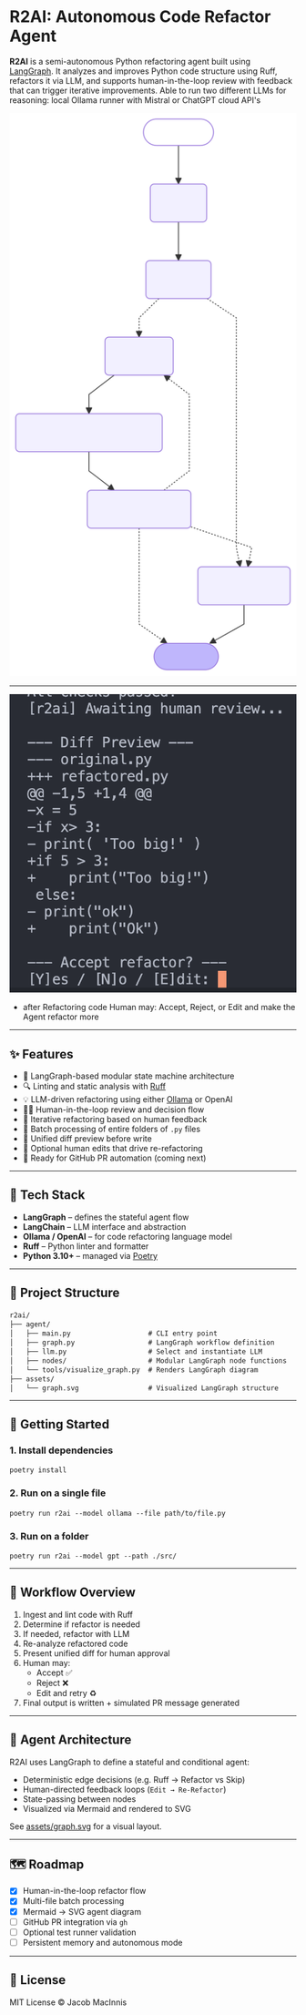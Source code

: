 # R2AI: Autonomous Code Refactor Agent

**R2AI** is a semi-autonomous Python refactoring agent built using [LangGraph](https://github.com/langchain-ai/langgraph). It analyzes and improves Python code structure using Ruff, refactors it via LLM, and supports human-in-the-loop review with feedback that can trigger iterative improvements. Able to run two different LLMs for reasoning: local Ollama runner with Mistral or ChatGPT cloud API's

![LangGraph Diagram](assets/graph.svg)

---

![Human-in-the-loop Review](assets/human_in_the_loop.png)

- after Refactoring code Human may: Accept, Reject, or Edit and make the Agent refactor more

---

## ✨ Features

- 🧠 LangGraph-based modular state machine architecture
- 🔍 Linting and static analysis with [Ruff](https://docs.astral.sh/ruff/)
- 💡 LLM-driven refactoring using either [Ollama](https://ollama.ai/) or OpenAI
- 🧑‍⚖️ Human-in-the-loop review and decision flow
- 🔁 Iterative refactoring based on human feedback
- 📂 Batch processing of entire folders of `.py` files
- 🧪 Unified diff preview before write
- 💬 Optional human edits that drive re-refactoring
- 🚀 Ready for GitHub PR automation (coming next)

---

## 🧰 Tech Stack

- **LangGraph** – defines the stateful agent flow
- **LangChain** – LLM interface and abstraction
- **Ollama / OpenAI** – for code refactoring language model
- **Ruff** – Python linter and formatter
- **Python 3.10+** – managed via [Poetry](https://python-poetry.org/)

---

## 📂 Project Structure

    r2ai/
    ├── agent/
    │   ├── main.py                   # CLI entry point
    │   ├── graph.py                  # LangGraph workflow definition
    │   ├── llm.py                    # Select and instantiate LLM
    │   ├── nodes/                    # Modular LangGraph node functions
    │   └── tools/visualize_graph.py  # Renders LangGraph diagram
    ├── assets/
    │   └── graph.svg                 # Visualized LangGraph structure

---

## 🚀 Getting Started

### 1. Install dependencies

    poetry install

### 2. Run on a single file

    poetry run r2ai --model ollama --file path/to/file.py

### 3. Run on a folder

    poetry run r2ai --model gpt --path ./src/

---

## 🔄 Workflow Overview

1. Ingest and lint code with Ruff
2. Determine if refactor is needed
3. If needed, refactor with LLM
4. Re-analyze refactored code
5. Present unified diff for human approval
6. Human may:
   - Accept ✅
   - Reject ❌
   - Edit and retry ♻️
7. Final output is written + simulated PR message generated

---

## 🧠 Agent Architecture

R2AI uses LangGraph to define a stateful and conditional agent:

- Deterministic edge decisions (e.g. Ruff → Refactor vs Skip)
- Human-directed feedback loops (`Edit → Re-Refactor`)
- State-passing between nodes
- Visualized via Mermaid and rendered to SVG

See [assets/graph.svg](assets/graph.svg) for a visual layout.

---

## 🗺️ Roadmap

- [x] Human-in-the-loop refactor flow
- [x] Multi-file batch processing
- [x] Mermaid → SVG agent diagram
- [ ] GitHub PR integration via `gh`
- [ ] Optional test runner validation
- [ ] Persistent memory and autonomous mode

---

## 📎 License

MIT License © Jacob MacInnis
